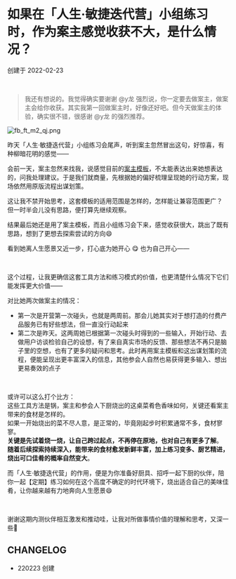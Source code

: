 # 如果在「人生·敏捷迭代营」小组练习时，作为案主感觉收获不大，是什么情况？
创建于 2022-02-23

<br> 


> 我还有想说的。我觉得确实要谢谢 @y龙 强烈说，你一定要去做案主，做案主会给你收获。其实我第一回做案主时，好像还好吧。但今天做案主的体验，确实很不错，很感谢 @y龙 的强烈推荐。

![fb_ft_m2_qj.png](http://ishanshan.zoomquiet.top/share/fb_ft_m2_qj.png  ':size=500')

昨天「人生·敏捷迭代营」小组练习会尾声，听到案主忽然冒出这句，好惊喜，有种柳暗花明的感觉——

会前一天，案主忽然来找我，说感觉目前的[案主模板](https://faciloutput.feishu.cn/docs/doccnzZy5LZibUoAWukFQAonbvb)，不太能表达出来她想表达的，问我处理建议。于是我们就商量，先根据她的偏好梳理呈现她的行动方案，现场依然用原版流程出谋划策。

这让我不禁开始思考，这套模板的适用范围是怎样的，怎样能让兼容范围更广？
但一时半会儿没有思路，便打算先继续观察。

结果最后她还是用了案主模板，而且小组练习会下来，感觉收获很大，跳出了既有思路，想到了更想去探索尝试的方向😄

看到她离人生愿景又近一步，打心底为她开心 😋  也为自己开心——

<br> 

这个过程，让我更确信这套工具方法和练习模式的价值，也更清楚什么情况下它们能发挥更大价值——

对比她两次做案主的情况：
- 第一次是开营第一次碰头，也就是两周前。那会儿她其实对于想打造的付费产品服务已有好些想法，但一直没行动起来
- 第二次是昨天。这两周她已根据第一次碰头时得到的一些输入，开始行动、去做用户访谈检验自己的设想，有了来自真实市场的反馈、那些想法不再只是脑子里的空想，也有了更多的疑问和思考。此时再用案主模板和这出谋划策的流程，便能呈现出更丰富深入的信息，其他参会人自然也易获得更多输入、想出更易奏效的点子

<br>  

或许可以这么打个比方： <br> 
这些工具方法是锅，案主和参会人下厨烧出的这桌菜肴色香味如何，关键还看案主带来的食材是怎样的。 <br> 
如果一开始烧出的菜不尽人意，是正常的，毕竟刚起步时积累通常不多，食材寥寥。 <br> 
**关键是先试着烧一烧，让自己跨过起点，不再停在原地，也对自己有更多了解**。 <br> 
**随着后续探索持续深入，能带来的食材愈发新鲜丰富，加上练习变多、厨艺精进，烧出可口佳肴的概率自然变大**。

而「人生·敏捷迭代营」的作用，便是为你准备好厨具、招呼一起下厨的伙伴，陪你一起【定期】练习如何在这个高度不确定的时代环境下，烧出适合自己的美味佳肴，让你越来越有力地奔向人生愿景😄

<br> 

谢谢这期内测伙伴相互激发和推动哇，让我对所做事情价值的理解和思考，又深一些🤗


## CHANGELOG 

- 220223 创建
